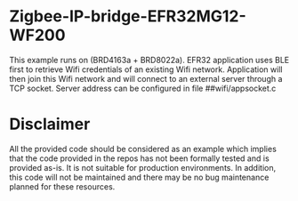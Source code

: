 # Zigbee-IP-bridge-EFR32MG12-WF200
This example runs on (BRD4163a + BRD8022a). EFR32 application uses BLE first to retrieve Wifi credentials of an existing Wifi network. Application will then join this Wifi network and will connect to an external server through a TCP socket. Server address can be configured in file ##wifi/appsocket.c

# Disclaimer
All the provided code should be considered as an example which implies that the code provided in the repos has not been formally tested and is provided as-is. It is not suitable for production environments. In addition, this code will not be maintained and there may be no bug maintenance planned for these resources. 

